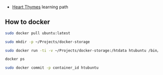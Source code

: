 - [Heart Thymes](https://twitch.tv/heartthymes) learning path

## How to docker   

```bash
sudo docker pull ubuntu:latest

sudo mkdir -p ~/Projects/docker-storage

sudo docker run -ti -v ~/Projects/docker-storage:/htdata htubuntu /bin/bash

docker ps

sudo docker commit -p container_id htubuntu
```

